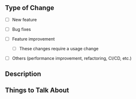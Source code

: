 ## Type of Change
- [ ] New feature
- [ ] Bug fixes
- [ ] Feature improvement
    - [ ] These changes require a usage change
- [ ] Others (performance improvement, refactoring, CI/CD, etc.)


## Description

## Things to Talk About
